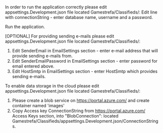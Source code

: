 In order to run the application correctly please edit appsettings.Development.json file located Gamestrefa/Classifieds/:
Edit line with connectionString - enter database name, username and a password.

Run the application.

[OPTIONAL]
For providing sending e-mails please edit appsettings.Development.json file located Gamestrefa/Classifieds/:
1. Edit SenderEmail in EmailSettings section - enter e-mail address that will provide sending e-mails from.
2. Edit SenderEmailPassword in EmailSettings section - enter password for email entered above.
3. Edit HostSmtp in EmailSettings section - enter HostSmtp which provides sending e-mails.

To enable data storage in the cloud please edit appsettings.Development.json file located Gamestrefa/Classifieds/:
1. Please create a blob service on https://portal.azure.com/ and create container named 'images'
2. Copy Access key ConnectionString from https://portal.azure.com/ Access Keys section, into "BlobConnection": located Gamestrefa/Classifieds/appsettings.Development.json/ConnectionStrings.
